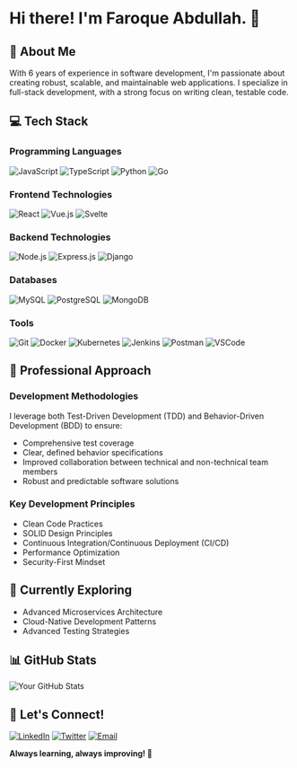 # Hi there! I'm Faroque Abdullah. 👋

## 🚀 About Me
With 6 years of experience in software development, I'm passionate about creating robust, scalable, and maintainable web applications. I specialize in full-stack development, with a strong focus on writing clean, testable code.

## 💻 Tech Stack

### Programming Languages
![JavaScript](https://img.shields.io/badge/JavaScript-F7DF1E?style=for-the-badge&logo=javascript&logoColor=black)
![TypeScript](https://img.shields.io/badge/TypeScript-3178C6?style=for-the-badge&logo=typescript&logoColor=white)
![Python](https://img.shields.io/badge/Python-3776AB?style=for-the-badge&logo=python&logoColor=white)
![Go](https://img.shields.io/badge/Go-00ADD8?style=for-the-badge&logo=go&logoColor=white)

### Frontend Technologies
![React](https://img.shields.io/badge/React-61DAFB?style=for-the-badge&logo=react&logoColor=black)
![Vue.js](https://img.shields.io/badge/Vue.js-4FC08D?style=for-the-badge&logo=vue.js&logoColor=white)
![Svelte](https://img.shields.io/badge/Svelte-FF3E00?style=for-the-badge&logo=svelte&logoColor=white)

### Backend Technologies
![Node.js](https://img.shields.io/badge/Node.js-339933?style=for-the-badge&logo=nodedotjs&logoColor=white)
![Express.js](https://img.shields.io/badge/Express.js-000000?style=for-the-badge&logo=express&logoColor=white)
![Django](https://img.shields.io/badge/Django-092E20?style=for-the-badge&logo=django&logoColor=white)

### Databases
![MySQL](https://img.shields.io/badge/MySQL-4479A1?style=for-the-badge&logo=mysql&logoColor=white)
![PostgreSQL](https://img.shields.io/badge/PostgreSQL-336791?style=for-the-badge&logo=postgresql&logoColor=white)
![MongoDB](https://img.shields.io/badge/MongoDB-47A248?style=for-the-badge&logo=mongodb&logoColor=white)

### Tools
![Git](https://img.shields.io/badge/Git-F05032?style=for-the-badge&logo=git&logoColor=white)
![Docker](https://img.shields.io/badge/Docker-2496ED?style=for-the-badge&logo=docker&logoColor=white)
![Kubernetes](https://img.shields.io/badge/Kubernetes-326CE5?style=for-the-badge&logo=kubernetes&logoColor=white)
![Jenkins](https://img.shields.io/badge/Jenkins-D24939?style=for-the-badge&logo=jenkins&logoColor=white)
![Postman](https://img.shields.io/badge/Postman-FF6C37?style=for-the-badge&logo=postman&logoColor=white)
![VSCode](https://img.shields.io/badge/VSCode-007ACC?style=for-the-badge&logo=visual-studio-code&logoColor=white)

## 🎯 Professional Approach

### Development Methodologies
I leverage both Test-Driven Development (TDD) and Behavior-Driven Development (BDD) to ensure:
- Comprehensive test coverage
- Clear, defined behavior specifications
- Improved collaboration between technical and non-technical team members
- Robust and predictable software solutions

### Key Development Principles
- Clean Code Practices
- SOLID Design Principles
- Continuous Integration/Continuous Deployment (CI/CD)
- Performance Optimization
- Security-First Mindset

## 🌱 Currently Exploring
- Advanced Microservices Architecture
- Cloud-Native Development Patterns
- Advanced Testing Strategies

## 📊 GitHub Stats
![Your GitHub Stats](https://github-readme-stats.vercel.app/api?username=FaroqueAbdullah&show_icons=true&theme=radical)

## 🤝 Let's Connect!
[![LinkedIn](https://img.shields.io/badge/LinkedIn-0077B5?style=for-the-badge&logo=linkedin&logoColor=white)](https://www.linkedin.com/in/faroque-abdullah-105985126)
[![Twitter](https://img.shields.io/badge/Twitter-1DA1F2?style=for-the-badge&logo=twitter&logoColor=white)](https://twitter.com/F_Abdullah_Abir)
[![Email](https://img.shields.io/badge/Email-D14836?style=for-the-badge&logo=gmail&logoColor=white)](mailto:abdullahabir3@gmail.com)

**Always learning, always improving! 🚀**